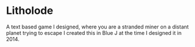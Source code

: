 # Litholode
A text based game I designed, where you are a stranded miner on a distant planet trying to escape
I created this in Blue J at the time I designed it in 2014.
